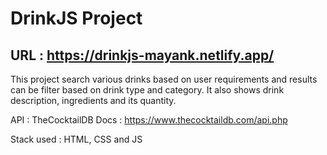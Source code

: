 # DrinkJS Project
## URL : https://drinkjs-mayank.netlify.app/

This project search various drinks based on user requirements and results can be filter based on drink type and category.
It also shows drink description, ingredients and its quantity.

API : TheCocktailDB
Docs : https://www.thecocktaildb.com/api.php

Stack used : HTML, CSS and JS
